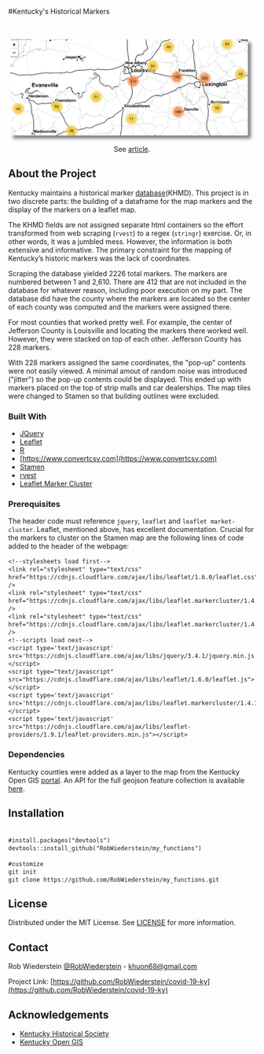 #Kentucky's Historical Markers
<div>
<br/>
<p align="center">
  <a href="https://www.robwiederstein.org/blog/2020/3/22/kentucky-historical-markers-or-why-kentucky-needs-an-open-data-portal">
    <img src="img/ky_historic_markers.png" alt="map of kentucky">
  </a>
See <a href="https://www.robwiederstein.org/blog/2020/3/22/kentucky-historical-markers-or-why-kentucky-needs-an-open-data-portal">article</a>.
</p>
</div>

## About the Project

Kentucky maintains a historical marker [database]("https://secure.kentucky.gov/kyhs/hmdb/CountyMap.aspx)(KHMD).  This project is in two discrete parts: the building of a dataframe for the map markers and the display of the markers on a leaflet map.

The KHMD fields are not assigned separate html containers so the effort transformed from web scraping (`rvest`) to a regex (`stringr`) exercise. Or, in other words, it was a jumbled mess. However, the information is both extensive and informative. The primary constraint for the mapping of Kentucky’s historic markers was the lack of coordinates.

Scraping the database yielded 2226 total markers.  The markers are numbered between 1 and 2,610.  There are 412 that are not included in the database for whatever reason, including poor execution on my part. The database did have the county where the markers are located so the center of each county was computed and the markers were assigned there.  

For most counties that worked pretty well.  For example, the center of Jefferson County is Louisville and locating the markers there worked well.  However, they were stacked on top of each other. Jefferson County has 228 markers.

With 228 markers assigned the same coordinates, the "pop-up" contents were not easily viewed.  A minimal amout of random noise was introduced ("jitter") so the pop-up contents could be displayed.  This ended up with markers placed on the top of strip malls and car dealerships.  The map tiles were changed to Stamen so that building outlines were excluded.

### Built With

* [JQuery](https://jquery.com)
* [Leaflet](https://leafletjs.com)
* [R](https://cran.r-project.org)
* [https://www.convertcsv.com](https://www.convertcsv.com)
* [Stamen](http://maps.stamen.com/#terrain/12/37.7706/-122.3782)
* [rvest](http://rvest.tidyverse.org)
* [Leaflet Marker Cluster](https://github.com/Leaflet/Leaflet.markercluster)

### Prerequisites

The header code must reference `jquery`, `leaflet` and `leaflet market-cluster`. Leaflet, mentioned above, has excellent documentation. Crucial for the markers to cluster on the Stamen map are the following lines of code added to the header of the webpage:
```
<!--stylesheets load first-->
<link rel="stylesheet" type="text/css" href="https://cdnjs.cloudflare.com/ajax/libs/leaflet/1.6.0/leaflet.css" />
<link rel="stylesheet" type="text/css" href="https://cdnjs.cloudflare.com/ajax/libs/leaflet.markercluster/1.4.1/MarkerCluster.css" />
<link rel="stylesheet" type="text/css" href="https://cdnjs.cloudflare.com/ajax/libs/leaflet.markercluster/1.4.1/MarkerCluster.Default.css" />
<!--scripts load next-->
<script type='text/javascript' src='https://cdnjs.cloudflare.com/ajax/libs/jquery/3.4.1/jquery.min.js'></script>
<script type="text/javascript" src="https://cdnjs.cloudflare.com/ajax/libs/leaflet/1.6.0/leaflet.js"></script>
<script type='text/javascript' src='https://cdnjs.cloudflare.com/ajax/libs/leaflet.markercluster/1.4.1/leaflet.markercluster.js'></script>
<script type='text/javascript' src="https://cdnjs.cloudflare.com/ajax/libs/leaflet-providers/1.9.1/leaflet-providers.min.js"></script>

```
### Dependencies

Kentucky counties were added as a layer to the map from the Kentucky Open GIS [portal](http://kygovmaps-kygeonet.opendata.arcgis.com/datasets/5a94b295e38244a889ec1d875d6afcc5_0). An API for the full geojson feature collection is available [here](http://kygovmaps-kygeonet.opendata.arcgis.com/datasets/5a94b295e38244a889ec1d875d6afcc5_0.geojson).

## Installation

```

#install.packages("devtools")
devtools::install_github("RobWiederstein/my_functions")

#customize
git init
git clone https://github.com/RobWiederstein/my_functions.git
```


<!-- LICENSE -->
## License

Distributed under the MIT License. See [LICENSE](LICENSE.md) for more information.

## Contact

Rob Wiederstein [@RobWiederstein](https://twitter.com/RobWiederstein) - khuon68@gmail.com

Project Link: [https://github.com/RobWiederstein/covid-19-ky](https://github.com/RobWiederstein/covid-19-ky)


<!-- ACKNOWLEDGEMENTS -->
## Acknowledgements

* [Kentucky Historical Society](https://history.ky.gov)
* [Kentucky Open GIS](http://kygovmaps-kygeonet.opendata.arcgis.com)
